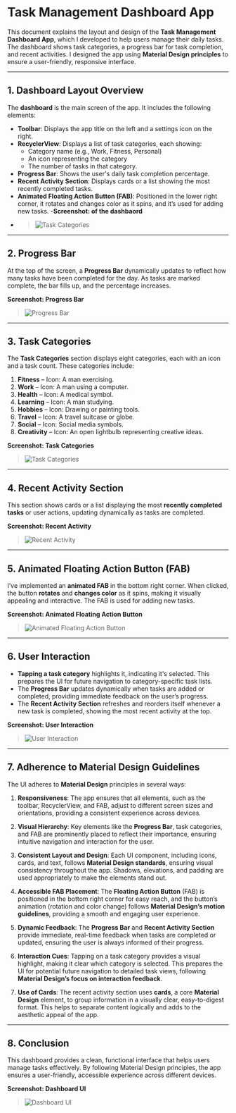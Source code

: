 # Task Management Dashboard App

This document explains the layout and design of the **Task Management Dashboard App**, which I developed to help users manage their daily tasks. The dashboard shows task categories, a progress bar for task completion, and recent activities. I designed the app using **Material Design principles** to ensure a user-friendly, responsive interface.

---

## 1. Dashboard Layout Overview

The **dashboard** is the main screen of the app. It includes the following elements:

- **Toolbar**: Displays the app title on the left and a settings icon on the right.
- **RecyclerView**: Displays a list of task categories, each showing:
  - Category name (e.g., Work, Fitness, Personal)
  - An icon representing the category
  - The number of tasks in that category.
- **Progress Bar**: Shows the user's daily task completion percentage.
- **Recent Activity Section**: Displays cards or a list showing the most recently completed tasks.
- **Animated Floating Action Button (FAB)**: Positioned in the lower right corner, it rotates and changes color as it spins, and it’s used for adding new tasks.
-**Screenshot: of the dashbaord**
- > ![Task Categories](./images/Screenshot1.png)

---

## 2. Progress Bar

At the top of the screen, a **Progress Bar** dynamically updates to reflect how many tasks have been completed for the day. As tasks are marked complete, the bar fills up, and the percentage increases.

**Screenshot: Progress Bar**
> ![Progress Bar](./images/Screenshot2.png)

---

## 3. Task Categories

The **Task Categories** section displays eight categories, each with an icon and a task count. These categories include:

1. **Fitness** – Icon: A man exercising.
2. **Work** – Icon: A man using a computer.
3. **Health** – Icon: A medical symbol.
4. **Learning** – Icon: A man studying.
5. **Hobbies** – Icon: Drawing or painting tools.
6. **Travel** – Icon: A travel suitcase or globe.
7. **Social** – Icon: Social media symbols.
8. **Creativity** – Icon: An open lightbulb representing creative ideas.

**Screenshot: Task Categories**
> ![Task Categories](./images/ScreenshotI.png)

---
## 4. Recent Activity Section

This section shows cards or a list displaying the most **recently completed tasks** or user actions, updating dynamically as tasks are completed.

**Screenshot: Recent Activity**
> ![Recent Activity](./images/Screenshot4.png)

---


## 5. Animated Floating Action Button (FAB)

I’ve implemented an **animated FAB** in the bottom right corner. When clicked, the button **rotates** and **changes color** as it spins, making it visually appealing and interactive. The FAB is used for adding new tasks.

**Screenshot: Animated Floating Action Button**
> ![Animated Floating Action Button](./images/Screenshot6.png)

---

## 6. User Interaction

- **Tapping a task category** highlights it, indicating it's selected. This prepares the UI for future navigation to category-specific task lists.
- The **Progress Bar** updates dynamically when tasks are added or completed, providing immediate feedback on the user’s progress.
- The **Recent Activity Section** refreshes and reorders itself whenever a new task is completed, showing the most recent activity at the top.

**Screenshot: User Interaction**
> ![User Interaction](./images/highlighted.png)

---

## 7. Adherence to Material Design Guidelines

The UI adheres to **Material Design** principles in several ways:

1. **Responsiveness**: The app ensures that all elements, such as the toolbar, RecyclerView, and FAB, adjust to different screen sizes and orientations, providing a consistent experience across devices.

2. **Visual Hierarchy**: Key elements like the **Progress Bar**, task categories, and FAB are prominently placed to reflect their importance, ensuring intuitive navigation and interaction for the user.

3. **Consistent Layout and Design**: Each UI component, including icons, cards, and text, follows **Material Design standards**, ensuring visual consistency throughout the app. Shadows, elevations, and padding are used appropriately to make the elements stand out.

4. **Accessible FAB Placement**: The **Floating Action Button** (FAB) is positioned in the bottom right corner for easy reach, and the button’s animation (rotation and color change) follows **Material Design’s motion guidelines**, providing a smooth and engaging user experience.

5. **Dynamic Feedback**: The **Progress Bar** and **Recent Activity Section** provide immediate, real-time feedback when tasks are completed or updated, ensuring the user is always informed of their progress.

6. **Interaction Cues**: Tapping on a task category provides a visual highlight, making it clear which category is selected. This prepares the UI for potential future navigation to detailed task views, following **Material Design’s focus on interaction feedback**.

7. **Use of Cards**: The recent activity section uses **cards**, a core **Material Design** element, to group information in a visually clear, easy-to-digest format. This helps to separate content logically and adds to the aesthetic appeal of the app.

---

## 8. Conclusion

This dashboard provides a clean, functional interface that helps users manage tasks effectively. By following Material Design principles, the app ensures a user-friendly, accessible experience across different devices.

**Screenshot: Dashboard UI**
> ![Dashboard UI](./images/Screenshot1.png)
